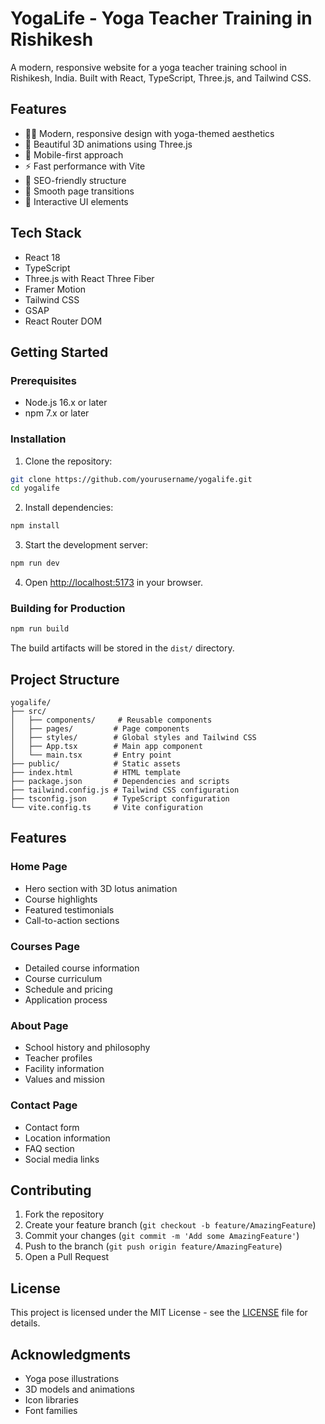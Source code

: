 # YogaLife - Yoga Teacher Training in Rishikesh

A modern, responsive website for a yoga teacher training school in Rishikesh, India. Built with React, TypeScript, Three.js, and Tailwind CSS.

## Features

- 🧘‍♂️ Modern, responsive design with yoga-themed aesthetics
- 🎨 Beautiful 3D animations using Three.js
- 📱 Mobile-first approach
- ⚡ Fast performance with Vite
- 🎯 SEO-friendly structure
- 🔄 Smooth page transitions
- 💫 Interactive UI elements

## Tech Stack

- React 18
- TypeScript
- Three.js with React Three Fiber
- Framer Motion
- Tailwind CSS
- GSAP
- React Router DOM

## Getting Started

### Prerequisites

- Node.js 16.x or later
- npm 7.x or later

### Installation

1. Clone the repository:
```bash
git clone https://github.com/yourusername/yogalife.git
cd yogalife
```

2. Install dependencies:
```bash
npm install
```

3. Start the development server:
```bash
npm run dev
```

4. Open [http://localhost:5173](http://localhost:5173) in your browser.

### Building for Production

```bash
npm run build
```

The build artifacts will be stored in the `dist/` directory.

## Project Structure

```
yogalife/
├── src/
│   ├── components/     # Reusable components
│   ├── pages/         # Page components
│   ├── styles/        # Global styles and Tailwind CSS
│   ├── App.tsx        # Main app component
│   └── main.tsx       # Entry point
├── public/            # Static assets
├── index.html         # HTML template
├── package.json       # Dependencies and scripts
├── tailwind.config.js # Tailwind CSS configuration
├── tsconfig.json      # TypeScript configuration
└── vite.config.ts     # Vite configuration
```

## Features

### Home Page
- Hero section with 3D lotus animation
- Course highlights
- Featured testimonials
- Call-to-action sections

### Courses Page
- Detailed course information
- Course curriculum
- Schedule and pricing
- Application process

### About Page
- School history and philosophy
- Teacher profiles
- Facility information
- Values and mission

### Contact Page
- Contact form
- Location information
- FAQ section
- Social media links

## Contributing

1. Fork the repository
2. Create your feature branch (`git checkout -b feature/AmazingFeature`)
3. Commit your changes (`git commit -m 'Add some AmazingFeature'`)
4. Push to the branch (`git push origin feature/AmazingFeature`)
5. Open a Pull Request

## License

This project is licensed under the MIT License - see the [LICENSE](LICENSE) file for details.

## Acknowledgments

- Yoga pose illustrations
- 3D models and animations
- Icon libraries
- Font families
